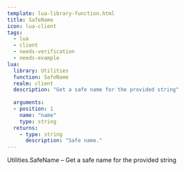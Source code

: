 ```yaml
---
template: lua-library-function.html
title: SafeName
icon: lua-client
tags:
  - lua
  - client
  - needs-verification
  - needs-example
lua:
  library: Utilities
  function: SafeName
  realm: client
  description: "Get a safe name for the provided string"
  
  arguments:
  - position: 1
    name: "name"
    type: string
  returns:
    - type: string
      description: "Safe name."
---
```


<div class="lua__search__keywords">
Utilities.SafeName &#x2013; Get a safe name for the provided string
</div>
